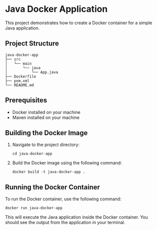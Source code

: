 # Java Docker Application

This project demonstrates how to create a Docker container for a simple Java application.

## Project Structure

```
java-docker-app
├── src
│   └── main
│       └── java
│           └── App.java
├── Dockerfile
├── pom.xml
└── README.md
```

## Prerequisites

- Docker installed on your machine
- Maven installed on your machine

## Building the Docker Image

1. Navigate to the project directory:

   ```
   cd java-docker-app
   ```

2. Build the Docker image using the following command:

   ```
   docker build -t java-docker-app .
   ```

## Running the Docker Container

To run the Docker container, use the following command:

```
docker run java-docker-app
```

This will execute the Java application inside the Docker container. You should see the output from the application in your terminal.